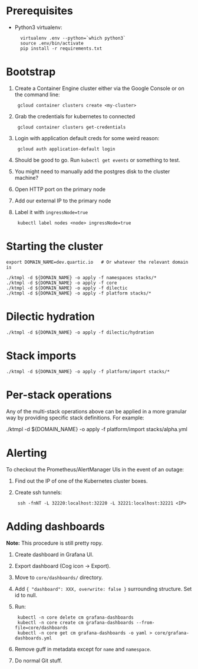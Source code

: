 # Prerequisites

- Python3 virtualenv:

        virtualenv .env --python=`which python3`
        source .env/bin/activate
        pip install -r requirements.txt

# Bootstrap

1. Create a Container Engine cluster either via the Google Console or on the command line:

        gcloud container clusters create <my-cluster>

2. Grab the credentials for kubernetes to connected

        gcloud container clusters get-credentials

3. Login with application default creds for some weird reason:

        gcloud auth application-default login

4. Should be good to go. Run `kubectl get events` or something to test.
5. You might need to manually add the postgres disk to the cluster machine?
6. Open HTTP port on the primary node
7. Add our external IP to the primary node
8. Label it with `ingressNode=true`

        kubectl label nodes <node> ingressNode=true

# Starting the cluster

    export DOMAIN_NAME=dev.quartic.io   # Or whatever the relevant domain is

    ./ktmpl -d ${DOMAIN_NAME} -o apply -f namespaces stacks/*
    ./ktmpl -d ${DOMAIN_NAME} -o apply -f core
    ./ktmpl -d ${DOMAIN_NAME} -o apply -f dilectic
    ./ktmpl -d ${DOMAIN_NAME} -o apply -f platform stacks/*

# Dilectic hydration

    ./ktmpl -d ${DOMAIN_NAME} -o apply -f dilectic/hydration

# Stack imports

    ./ktmpl -d ${DOMAIN_NAME} -o apply -f platform/import stacks/*

# Per-stack operations

Any of the multi-stack operations above can be applied in a more granular way by providing specific stack definitions.
For example:

./ktmpl -d ${DOMAIN_NAME} -o apply -f platform/import stacks/alpha.yml

# Alerting
To checkout the Prometheus/AlertManager UIs in the event of an outage:

1. Find out the IP of one of the Kubernetes cluster boxes.
2. Create ssh tunnels:

        ssh -fnNT -L 32220:localhost:32220 -L 32221:localhost:32221 <IP>

# Adding dashboards

**Note:** This procedure is still pretty ropy.

1. Create dashboard in Grafana UI.

2. Export dashboard (Cog icon -> Export).

3. Move to `core/dashboards/` directory.

4. Add `{ "dashboard": XXX, overwrite: false }` surrounding structure. Set id to null.

5. Run:

        kubectl -n core delete cm grafana-dashboards
        kubectl -n core create cm grafana-dashboards --from-file=core/dashboards
        kubectl -n core get cm grafana-dashboards -o yaml > core/grafana-dashboards.yml

6. Remove guff in metadata except for `name` and `namespace`.
7. Do normal Git stuff.
